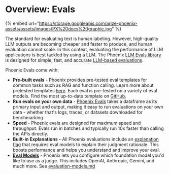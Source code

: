 # Overview: Evals

{% embed url="https://storage.googleapis.com/arize-phoenix-assets/assets/images/PX%20docs%20graphic.jpg" %}

The standard for evaluating text is human labeling. However, high-quality LLM outputs are becoming cheaper and faster to produce, and human evaluation cannot scale. In this context, evaluating the performance of LLM applications is best tackled by using a LLM. The Phoenix [LLM Evals library](../how-to-evals/running-pre-tested-evals/) is designed for simple, fast, and accurate [LLM-based evaluations](https://arize.com/llm-evaluation/).

Phoenix Evals come with:

* **Pre-built evals** - Phoenix provides pre-tested eval templates for common tasks such as RAG and function calling. Learn more about pretested templates [here](../how-to-evals/running-pre-tested-evals/). Each eval is pre-tested on a variety of eval models. Find the most up-to-date template on [GitHub](https://github.com/Arize-ai/phoenix/tree/main/tutorials/evals).
* **Run evals on your own data** - [Phoenix Evals](../how-to-evals/bring-your-own-evaluator.md) takes a dataframe as its primary input and output, making it easy to run evaluations on your own data - whether that's logs, traces, or datasets downloaded for benchmarking.
* **Speed** - Phoenix evals are designed for maximum speed and throughput. Evals run in batches and typically run 10x faster than calling the APIs directly.
* **Built-in Explanations -** All Phoenix evaluations include an [explanation flag](broken-reference) that requires eval models to explain their judgment rationale. This boosts performance and helps you understand and improve your eval.
* [**Eval Models**](../how-to-evals/evaluation-models.md) - Phoenix lets you configure which foundation model you'd like to use as a judge. This includes OpenAI, Anthropic, Gemini, and much more. See [evaluation-models.md](../how-to-evals/evaluation-models.md "mention")

